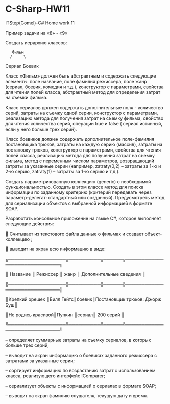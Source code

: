 # C-Sharp-HW11
ITStep(Gomel)-C# Home work 11

Пример задачи  на «8» - «9»

Создать иерархию классов:
       
       Фильм
      /     \
Сериал       Боевик

Класс «Фильм» должен быть абстрактным и содержать следующие элементы: поле название, поле фамилия режиссера, поле жанр (сериал, боевик, комедия и т.д.), конструктор с параметрами, свойства для чтения полей класса, абстрактный метод для определения затрат на съемки фильма. 

Класс сериалов должен содержать дополнительные поля - количество серий, затраты на съемку одной серии, конструктор с параметрами, реализацию метода  для получения затрат на съемку фильма, свойство для чтения количества серий, операции true и false ( сериал истинный, если у него больше трех серий).

Класс боевиков должен содержать дополнительное поле-фамилия постановщика трюков, затраты на каждую серию (массив), затраты на постановку трюков, конструктор с параметрами, свойства для чтения полей класса, реализацию метода  для получения затрат на съемку фильма, метод с переменным числом параметров, возвращающий затраты за указанные серии (например, zatraty(0,2) – затраты за 1-ю и 2-ю серию, zatraty(1) – затраты за 1-ю серию и т.д.).

Создать параметризованную коллекцию (generic) с необходимой функциональностью. Создать в этом классе метод для поиска информации по заданному критерию (критерий  передавать через параметр-делегат: стандартный или созданный). Предусмотреть метод для сериализации объектов с выбранной информацией в формате SOAP. 

Разработать консольное приложение на языке С#, которое выполняет следующие действия:

	Считывает из текстового файла данные  о фильмах и создает объект- коллекцию ; 

	выводит на экран всю информацию в виде: 

╔══════════════════╦══════════╦══════╦═════════════════════════════╗

║      Название    ║ Режиссер ║ жанр ║   Дополнительные сведения   ║

╠══════════════════╬══════════╬══════╬═════════════════════════════╣

║Крепкий орешек    ║Билл Гейтс║боевик║Постановщик трюков: Джорж Буш║

║Не родись красивой║Пупкин    ║сериал║          200 серий          ║

╚══════════════════╩══════════╩══════╩═════════════════════════════╝

–	определяет суммарные затраты на съемку сериалов, в которых больше трех серий;

–	выводит на экран информацию о боевиках заданного режиссера с затратами за указанные серии;

–	сортирует информацию по возрастанию затрат с использованием класса, реализующего интерфейс IComparer;

–	сериализует  объекты  с информацией  о сериалах в формате  SOAP;

–	выводит на экран фамилию слушателя, текущую дату и время. 

